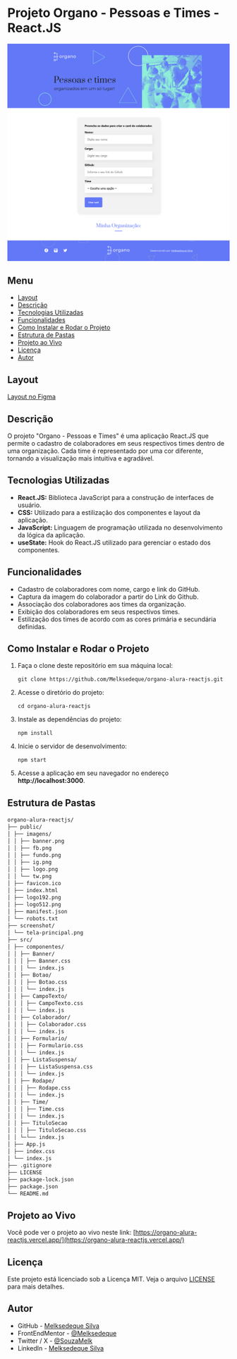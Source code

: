 # Projeto Organo - Pessoas e Times - React.JS

![Tela Principal](./screenshot/tela-principal.png)

## Menu

- [Layout](#layout)
- [Descrição](#descrição)
- [Tecnologias Utilizadas](#tecnologias-utilizadas)
- [Funcionalidades](#funcionalidades)
- [Como Instalar e Rodar o Projeto](#como-instalar-e-rodar-o-projeto)
- [Estrutura de Pastas](#estrutura-de-pastas)
- [Projeto ao Vivo](#projeto-ao-vivo)
- [Licença](#licença)
- [Autor](#autor)

## Layout

[Layout no Figma](<https://www.figma.com/design/THdd84v1UUyQpYj99c5XPf/React%253A-desenvolvendo-com-JavaScript-%7C-Organo-(Community)>)

## Descrição

O projeto "Organo - Pessoas e Times" é uma aplicação React.JS que permite o cadastro de colaboradores em seus respectivos times dentro de uma organização. Cada time é representado por uma cor diferente, tornando a visualização mais intuitiva e agradável.

## Tecnologias Utilizadas

- **React.JS:** Biblioteca JavaScript para a construção de interfaces de usuário.
- **CSS:** Utilizado para a estilização dos componentes e layout da aplicação.
- **JavaScript:** Linguagem de programação utilizada no desenvolvimento da lógica da aplicação.
- **useState:** Hook do React.JS utilizado para gerenciar o estado dos componentes.

## Funcionalidades

- Cadastro de colaboradores com nome, cargo e link do GitHub.
- Captura da imagem do colaborador a partir do Link do Github.
- Associação dos colaboradores aos times da organização.
- Exibição dos colaboradores em seus respectivos times.
- Estilização dos times de acordo com as cores primária e secundária definidas.

## Como Instalar e Rodar o Projeto

1. Faça o clone deste repositório em sua máquina local:
   ```
   git clone https://github.com/Melksedeque/organo-alura-reactjs.git
   ```
2. Acesse o diretório do projeto:
   ```
   cd organo-alura-reactjs
   ```
3. Instale as dependências do projeto:
   ```
   npm install
   ```
4. Inicie o servidor de desenvolvimento:
   ```
   npm start
   ```
5. Acesse a aplicação em seu navegador no endereço **http://localhost:3000**.

## Estrutura de Pastas

```
organo-alura-reactjs/
├── public/
│ ├── imagens/
│ │ ├── banner.png
│ │ ├── fb.png
│ │ ├── fundo.png
│ │ ├── ig.png
│ │ ├── logo.png
│ │ └── tw.png
│ ├── favicon.ico
│ ├── index.html
│ ├── logo192.png
│ ├── logo512.png
│ ├── manifest.json
│ └── robots.txt
├── screenshot/
│ └── tela-principal.png
├── src/
│ ├── componentes/
│ │ ├── Banner/
│ │ │ ├── Banner.css
│ │ │ └── index.js
│ │ ├── Botao/
│ │ │ ├── Botao.css
│ │ │ └── index.js
│ │ ├── CampoTexto/
│ │ │ ├── CampoTexto.css
│ │ │ └── index.js
│ │ ├── Colaborador/
│ │ │ ├── Colaborador.css
│ │ │ └── index.js
│ │ ├── Formulario/
│ │ │ ├── Formulario.css
│ │ │ └── index.js
│ │ ├── ListaSuspensa/
│ │ │ ├── ListaSuspensa.css
│ │ │ └── index.js
│ │ ├── Rodape/
│ │ │ ├── Rodape.css
│ │ │ └── index.js
│ │ ├── Time/
│ │ │ ├── Time.css
│ │ │ └── index.js
│ │ ├── TituloSecao
│ │ │ ├── TituloSecao.css
│ │ └─└── index.js
│ ├── App.js
│ ├── index.css
│ └── index.js
├── .gitignore
├── LICENSE
├── package-lock.json
├── package.json
└── README.md
```

## Projeto ao Vivo

Você pode ver o projeto ao vivo neste link: [https://organo-alura-reactjs.vercel.app/](https://organo-alura-reactjs.vercel.app/)

## Licença

Este projeto está licenciado sob a Licença MIT. Veja o arquivo [LICENSE](https://github.com/Melksedeque/organo-alura-reactjs?tab=MIT-1-ov-file) para mais detalhes.

## Autor

- GitHub - [Melksedeque Silva](https://github.com/Melksedeque/)
- FrontEndMentor - [@Melksedeque](https://www.frontendmentor.io/profile/Melksedeque)
- Twitter / X - [@SouzaMelk](https://x.com/SouzaMelk)
- LinkedIn - [Melksedeque Silva](https://www.linkedin.com/in/melksedeque-silva/)
